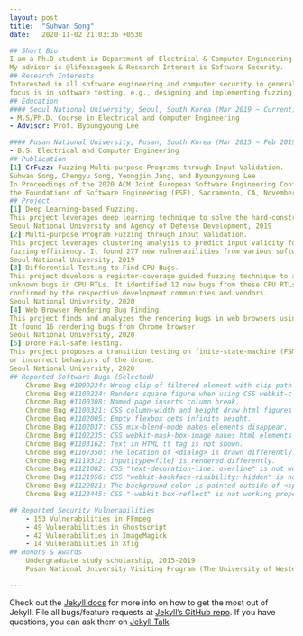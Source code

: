 ```yaml
---
layout: post
title:  "Suhwan Song"
date:   2020-11-02 21:03:36 +0530

## Short Bio
I am a Ph.D student in Department of Electrical & Computer Engineering at SNU. 
My advisor is @lifeasageek & Research Interest is Software Security.
## Research Interests
Interested in all software engineering and computer security in general. In particular, my research
focus is in software testing, e.g., designing and implementing fuzzing systems to find software bugs.
## Education
#### Seoul National University, Seoul, South Korea (Mar 2019 ~ Current)
- M.S/Ph.D. Course in Electrical and Computer Engineering
- Advisor: Prof. Byoungyoung Lee

#### Pusan National University, Pusan, South Korea (Mar 2015 ~ Feb 2019)
- B.S. Electrical and Computer Engineering
## Publication
[1] CrFuzz: Fuzzing Multi-purpose Programs through Input Validation.
Suhwan Song, Chengyu Song, Yeongjin Jang, and Byoungyoung Lee .
In Proceedings of the 2020 ACM Joint European Software Engineering Conference and Symposium on
the Foundations of Software Engineering (FSE), Sacramento, CA, November, 2020
## Project
[1] Deep Learning-based Fuzzing.
This project leverages deep learning technique to solve the hard-constraints in programs.
Seoul National University and Agency of Defense Development, 2019
[2] Multi-purpose Program Fuzzing through Input Validation.
This project leverages clustering analysis to predict input validity for multi-purpose program
fuzzing efficiency. It found 277 new vulnerabilities from various software programs.
Seoul National University, 2019
[3] Differential Testing to Find CPU Bugs.
This project develops a register-coverage guided fuzzing technique to automatically discover
unknown bugs in CPU RTLs. It identified 12 new bugs from these CPU RTLs, all of which were
confirmed by the respective development communities and vendors.
Seoul National University, 2020
[4] Web Browser Rendering Bug Finding.
This project finds and analyzes the rendering bugs in web browsers using differential testing.
It found 16 rendering bugs from Chrome browser.
Seoul National University, 2020
[5] Drone Fail-safe Testing.
This project proposes a transition testing on finite-state-machine (FSM) to uncover the undefined
or incorrect behaviors of the drone.
Seoul National University, 2020
## Reported Software Bugs (Selected)
    Chrome Bug #1099234: Wrong clip of filtered element with clip-path and border-radius.
    Chrome Bug #1100224: Renders square figure when using CSS webkit-clip-path: circle
    Chrome Bug #1100308: Named page inserts column break.
    Chrome Bug #1100321: CSS column-width and height draw html figures differently.
    Chrome Bug #1102005: Empty flexbox gets infinite height.
    Chrome Bug #1102037: CSS mix-blend-mode makes elements disappear.
    Chrome Bug #1102235: CSS webkit-mask-box-image makes html elements disappear.
    Chrome Bug #1103162: Text in HTML tt tag is not shown.
    Chrome Bug #1107350: The location of <dialog> is drawn differently.
    Chrome Bug #1119312: input[type=file] is rendered differently.
    Chrome Bug #1121082: CSS "text-decoration-line: overline" is not working.
    Chrome Bug #1121956: CSS "webkit-backface-visibility: hidden" is not working.
    Chrome Bug #1122021: The background color is painted outside of <span>.
    Chrome Bug #1123445: CSS "-webkit-box-reflect" is not working properly under multicol.

## Reported Security Vulnerabilities
    - 153 Vulnerabilities in FFmpeg
    - 49 Vulnerabilities in Ghostscript
    - 42 Vulnerabilities in ImageMagick
    - 14 Vulnerabilities in Xfig
## Honors & Awards
    Undergraduate study scholarship, 2015-2019
    Pusan National University Visiting Program (The University of Western Australia), Jan 2017

---
```


Check out the [Jekyll docs][jekyll-docs] for more info on how to get the most out of Jekyll. File all bugs/feature requests at [Jekyll’s GitHub repo][jekyll-gh]. If you have questions, you can ask them on [Jekyll Talk][jekyll-talk].

[jekyll-docs]: https://jekyllrb.com/docs/home
[jekyll-gh]:   https://github.com/jekyll/jekyll
[jekyll-talk]: https://talk.jekyllrb.com/
